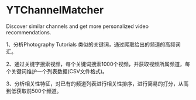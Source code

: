 # YTChannelMatcher
Discover similar channels and get more personalized video recommendations.

1、分析Photography Tutorials 类似的关键词，通过爬取给出的频道的高频词汇。

2、通过关键字搜索视频，每个关键词搜索1000个视频，并获取视频所属频道，每个关键词维护一个列表数据(CSV文件格式)。

3、分析相关性特征，对已有的频道列表进行相关性排序，进行简易的打分，从高到低获取前500个频道。
